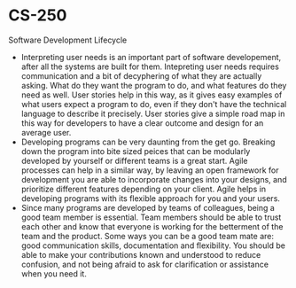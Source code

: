 # CS-250
Software Development Lifecycle

* Interpreting user needs is an important part of software developement, after all the systems are built for them. Intepreting user needs requires communication and a bit of decyphering of what they are actually asking. What do they want the program to do, and what features do they need as well. User stories help in this way, as it gives easy examples of what users expect a program to do, even if they don't have the technical language to describe it precisely. User stories give a simple road map in this way for developers to have a clear outcome and design for an average user.
* Developing programs can be very daunting from the get go. Breaking down the program into bite sized peices that can be modularly developed by yourself or different teams is a great start. Agile processes can help in a similar way, by leaving an open framework for development you are able to incorporate changes into your designs, and prioritize different features depending on your client. Agile helps in developing programs with its flexible approach for you and your users.
* Since many programs are developed by teams of colleagues, being a good team member is essential. Team members should be able to trust each other and know that everyone is working for the betterment of the team and the product. Some ways you can be a good team mate are: good communication skills, documentation and flexibility. You should be able to make your contributions known and understood to reduce confusion, and not being afraid to ask for clarification or assistance when you need it.
